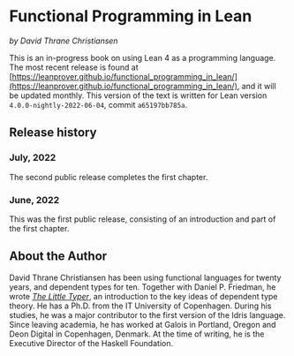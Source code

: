 # Functional Programming in Lean

*by David Thrane Christiansen*

This is an in-progress book on using Lean 4 as a programming language.
The most recent release is found at [https://leanprover.github.io/functional_programming_in_lean/](https://leanprover.github.io/functional_programming_in_lean/), and it will be updated monthly.
This version of the text is written for Lean version `4.0.0-nightly-2022-06-04`, commit `a65197bb785a`.

## Release history

### July, 2022

The second public release completes the first chapter.

### June, 2022

This was the first public release, consisting of an introduction and part of the first chapter.

## About the Author

David Thrane Christiansen has been using functional languages for twenty years, and dependent types for ten.
Together with Daniel P. Friedman, he wrote [_The Little Typer_](https://thelittletyper.com/), an introduction to the key ideas of dependent type theory.
He has a Ph.D. from the IT University of Copenhagen.
During his studies, he was a major contributor to the first version of the Idris language.
Since leaving academia, he has worked at Galois in Portland, Oregon and Deon Digital in Copenhagen, Denmark.
At the time of writing, he is the Executive Director of the Haskell Foundation.
